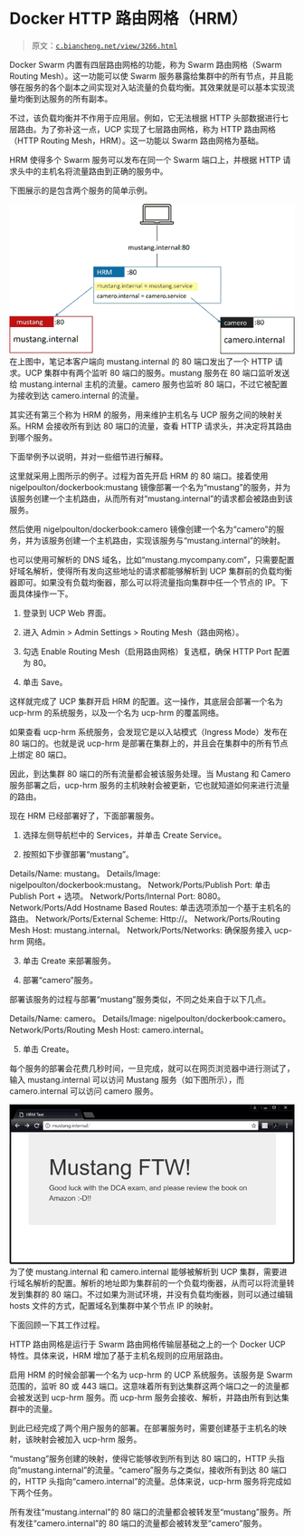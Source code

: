 # Docker HTTP 路由网格（HRM）

> 原文：[`c.biancheng.net/view/3266.html`](http://c.biancheng.net/view/3266.html)

Docker Swarm 内置有四层路由网格的功能，称为 Swarm 路由网格（Swarm Routing Mesh）。这一功能可以使 Swarm 服务暴露给集群中的所有节点，并且能够在服务的各个副本之间实现对入站流量的负载均衡。其效果就是可以基本实现流量均衡到达服务的所有副本。

不过，该负载均衡并不作用于应用层。例如，它无法根据 HTTP 头部数据进行七层路由。为了弥补这一点，UCP 实现了七层路由网格，称为 HTTP 路由网格（HTTP Routing Mesh，HRM）。这一功能以 Swarm 路由网格为基础。

HRM 使得多个 Swarm 服务可以发布在同一个 Swarm 端口上，并根据 HTTP 请求头中的主机名将流量路由到正确的服务中。

下图展示的是包含两个服务的简单示例。

![包含两个服务的 HRM 操作](img/dce791bdd63b125cd87296a161708580.png)
在上图中，笔记本客户端向 mustang.internal 的 80 端口发出了一个 HTTP 请求。UCP 集群中有两个监听 80 端口的服务。mustang 服务在 80 端口监听发送给 mustang.internal 主机的流量。camero 服务也监听 80 端口，不过它被配置为接收到达 camero.internal 的流量。

其实还有第三个称为 HRM 的服务，用来维护主机名与 UCP 服务之间的映射关系。HRM 会接收所有到达 80 端口的流量，查看 HTTP 请求头，并决定将其路由到哪个服务。

下面举例予以说明，并对一些细节进行解释。

这里就采用上图所示的例子。过程为首先开启 HRM 的 80 端口。接着使用 nigelpoulton/dockerbook:mustang 镜像部署一个名为“mustang”的服务，并为该服务创建一个主机路由，从而所有对“mustang.internal”的请求都会被路由到该服务。

然后使用 nigelpoulton/dockerbook:camero 镜像创建一个名为“camero”的服务，并为该服务创建一个主机路由，实现该服务与“mustang.internal”的映射。

也可以使用可解析的 DNS 域名，比如“mustang.mycompany.com”，只需要配置好域名解析，使得所有发向这些地址的请求都能够解析到 UCP 集群前的负载均衡器即可。如果没有负载均衡器，那么可以将流量指向集群中任一个节点的 IP。下面具体操作一下。

1) 登录到 UCP Web 界面。

2) 进入 Admin > Admin Settings > Routing Mesh（路由网格）。

3) 勾选 Enable Routing Mesh（启用路由网格）复选框，确保 HTTP Port 配置为 80。

4) 单击 Save。

这样就完成了 UCP 集群开启 HRM 的配置。这一操作，其底层会部署一个名为 ucp-hrm 的系统服务，以及一个名为 ucp-hrm 的覆盖网络。

如果查看 ucp-hrm 系统服务，会发现它是以入站模式（Ingress Mode）发布在 80 端口的。也就是说 ucp-hrm 是部署在集群上的，并且会在集群中的所有节点上绑定 80 端口。

因此，到达集群 80 端口的所有流量都会被该服务处理。当 Mustang 和 Camero 服务部署之后，ucp-hrm 服务的主机映射会被更新，它也就知道如何来进行流量的路由。

现在 HRM 已经部署好了，下面部署服务。

1) 选择左侧导航栏中的 Services，并单击 Create Service。

2) 按照如下步骤部署“mustang”。

Details/Name: mustang。
Details/Image: nigelpoulton/dockerbook:mustang。
Network/Ports/Publish Port: 单击 Publish Port + 选项。
Network/Ports/Internal Port: 8080。
Network/Ports/Add Hostname Based Routes: 单击选项添加一个基于主机名的路由。
Network/Ports/External Scheme: Http://。
Network/Ports/Routing Mesh Host: mustang.internal。
Network/Ports/Networks: 确保服务接入 ucp-hrm 网络。

3) 单击 Create 来部署服务。

4) 部署“camero”服务。

部署该服务的过程与部署“mustang”服务类似，不同之处来自于以下几点。

Details/Name: camero。
Details/Image: nigelpoulton/dockerbook:camero。
Network/Ports/Routing Mesh Host: camero.internal。

5) 单击 Create。

每个服务的部署会花费几秒时间，一旦完成，就可以在网页浏览器中进行测试了，输入 mustang.internal 可以访问 Mustang 服务（如下图所示），而 camero.internal 可以访问 camero 服务。

![访问 mustang 服务](img/633a5aa82a93605d9b9c2b2aba0ce5a1.png)
为了使 mustang.internal 和 camero.internal 能够被解析到 UCP 集群，需要进行域名解析的配置。解析的地址即为集群前的一个负载均衡器，从而可以将流量转发到集群的 80 端口。不过如果为测试环境，并没有负载均衡器，则可以通过编辑 hosts 文件的方式，配置域名到集群中某个节点 IP 的映射。

下面回顾一下其工作过程。

HTTP 路由网格是运行于 Swarm 路由网格传输层基础之上的一个 Docker UCP 特性。具体来说，HRM 增加了基于主机名规则的应用层路由。

启用 HRM 的时候会部署一个名为 ucp-hrm 的 UCP 系统服务。该服务是 Swarm 范围的，监听 80 或 443 端口。这意味着所有到达集群这两个端口之一的流量都会被发送到 ucp-hrm 服务。而 ucp-hrm 服务会接收、解析，并路由所有到达集群中的流量。

到此已经完成了两个用户服务的部署。在部署服务时，需要创建基于主机名的映射，该映射会被加入 ucp-hrm 服务。

“mustang”服务创建的映射，使得它能够收到所有到达 80 端口的，HTTP 头指向“mustang.internal”的流量。“camero”服务与之类似，接收所有到达 80 端口的，HTTP 头指向“camero.internal”的流量。总体来说，ucp-hrm 服务将完成如下两个任务。

所有发往“mustang.internal”的 80 端口的流量都会被转发至“mustang”服务。所有发往“camero.internal”的 80 端口的流量都会被转发至“camero”服务。